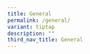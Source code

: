 ```yaml
---
title: General
permalink: /general/
variant: tiptap
description: ""
third_nav_title: General
---
```

